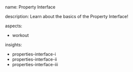 name: Property Interface

description: Learn about the basics of the Property Interface!

aspects:
- workout

insights:
- properties-interface-i
- properties-interface-ii
- properties-interface-iii


